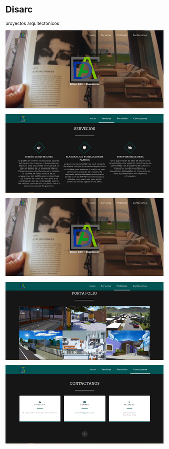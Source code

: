 # Disarc
proyectos arquitectónicos


![](presentacion.png)

![](servicios.png)

![](presentacion.png)

![](portafolio.png)

![](contactanos.png)

